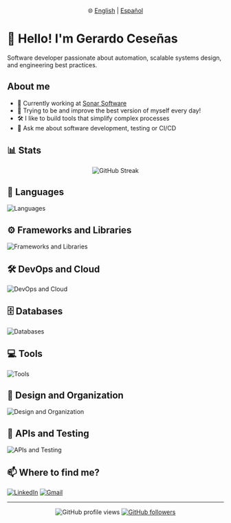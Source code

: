 <p align="center">
  🌐
  <a href="README.md">English</a> |
  <a href="README.es.md">Español</a>
</p>

# 👋 Hello! I'm Gerardo Ceseñas
Software developer passionate about automation, scalable systems design, and engineering best practices.

## About me
- 🔭 Currently working at [Sonar Software](https://www.sonar.software)
- 🌱 Trying to be and improve the best version of myself every day!
- 🛠 I like to build tools that simplify complex processes
- 💬 Ask me about software development, testing or CI/CD

## 📊 Stats
<p align="center">
    <img src="https://streak-stats.demolab.com?user=GCesenas&theme=dark&hide_border=true&ring=FFA500&fire=FFA500&exclude_days=Sat,Sun" alt="GitHub Streak" />
</p>

## 🧰 Languages
![Languages](https://skillicons.dev/icons?i=php,js,ts,html,css,bash,md,regex)

## ⚙️ Frameworks and Libraries
![Frameworks and Libraries](https://skillicons.dev/icons?i=laravel,react,vue,next,jquery,flutter,dart,graphql,vite,tailwind,bootstrap)

## 🛠️ DevOps and Cloud
![DevOps and Cloud](https://skillicons.dev/icons?i=docker,githubactions,aws,azure,gcp)

## 🗄️ Databases
![Databases](https://skillicons.dev/icons?i=mysql,postgres,sqlite,mongodb,redis,elasticsearch)

## 💻 Tools
![Tools](https://skillicons.dev/icons?i=git,github,vscode,webstorm,phpstorm,npm,powershell,linux)

## 🎨 Design and Organization
![Design and Organization](https://skillicons.dev/icons?i=figma,notion)

## 🧪 APIs and Testing
![APIs and Testing](https://skillicons.dev/icons?i=postman)


## 📫 Where to find me?
[![LinkedIn](https://skillicons.dev/icons?i=linkedin)](https://www.linkedin.com/in/gcesenas/)
[![Gmail](https://skillicons.dev/icons?i=gmail)](mailto:gcesenasrivera)

---

<div align="center">

![GitHub profile views](https://komarev.com/ghpvc/?username=GCesenas&color=blue)
[![GitHub followers](https://img.shields.io/github/followers/GCesenas?style=social)](https://github.com/GCesenas)

</div>

